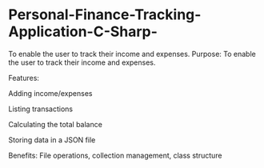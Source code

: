 # Personal-Finance-Tracking-Application-C-Sharp-
To enable the user to track their income and expenses.
Purpose: To enable the user to track their income and expenses.

Features:

Adding income/expenses

Listing transactions

Calculating the total balance

Storing data in a JSON file

Benefits: File operations, collection management, class structure
